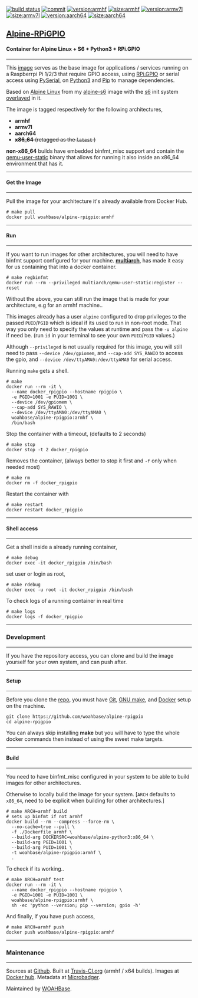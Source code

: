 [![build status][251]][232] [![commit][255]][231] [![version:armhf][258]][236] [![size:armhf][259]][236] [![version:armv7l][260]][237] [![size:armv7l][261]][237] [![version:aarch64][262]][238] [![size:aarch64][263]][238]

## [Alpine-RPiGPIO][234]
#### Container for Alpine Linux + S6 + Python3 + RPi.GPIO
---

This [image][233] serves as the base image for applications
/ services running on a Raspberrpi Pi 1/2/3 that require GPIO
access, using [RPi.GPIO][137] or serial access using
[PySerial][138], on [Python3][135] and [Pip][136] to manage
dependencies.

Based on [Alpine Linux][131] from my [alpine-s6][132] image with
the [s6][133] init system [overlayed][134] in it.

The image is tagged respectively for the following architectures,
* **armhf**
* **armv7l**
* **aarch64**
* ~~**x86_64** (retagged as the `latest` )~~

**non-x86_64** builds have embedded binfmt_misc support and contain the
[qemu-user-static][105] binary that allows for running it also inside
an x86_64 environment that has it.

---
#### Get the Image
---

Pull the image for your architecture it's already available from
Docker Hub.

```
# make pull
docker pull woahbase/alpine-rpigpio:armhf
```

---
#### Run
---

If you want to run images for other architectures, you will need
to have binfmt support configured for your machine. [**multiarch**][104],
has made it easy for us containing that into a docker container.

```
# make regbinfmt
docker run --rm --privileged multiarch/qemu-user-static:register --reset
```

Without the above, you can still run the image that is made for your
architecture, e.g for an armhf machine..

This images already has a user `alpine` configured to drop
privileges to the passed `PUID`/`PGID` which is ideal if its used
to run in non-root mode. That way you only need to specify the
values at runtime and pass the `-u alpine` if need be. (run `id`
in your terminal to see your own `PUID`/`PGID` values.)

Although `--privileged` is not usually required for this image,
you will still need to pass `--device /dev/gpiomem`, and
`--cap-add SYS_RAWIO` to access the gpio, and `--device
/dev/ttyAMA0:/dev/ttyAMA0` for serial access.

Running `make` gets a shell.

```
# make
docker run --rm -it \
  --name docker_rpigpio --hostname rpigpio \
  -e PGID=1001 -e PUID=1001 \
  --device /dev/gpiomem \
  --cap-add SYS_RAWIO \
  --device /dev/ttyAMA0:/dev/ttyAMA0 \
  woahbase/alpine-rpigpio:armhf \
  /bin/bash
```

Stop the container with a timeout, (defaults to 2 seconds)

```
# make stop
docker stop -t 2 docker_rpigpio
```

Removes the container, (always better to stop it first and `-f`
only when needed most)

```
# make rm
docker rm -f docker_rpigpio
```

Restart the container with

```
# make restart
docker restart docker_rpigpio
```

---
#### Shell access
---

Get a shell inside a already running container,

```
# make debug
docker exec -it docker_rpigpio /bin/bash
```

set user or login as root,

```
# make rdebug
docker exec -u root -it docker_rpigpio /bin/bash
```

To check logs of a running container in real time

```
# make logs
docker logs -f docker_rpigpio
```

---
### Development
---

If you have the repository access, you can clone and
build the image yourself for your own system, and can push after.

---
#### Setup
---

Before you clone the [repo][231], you must have [Git][101], [GNU make][102],
and [Docker][103] setup on the machine.

```
git clone https://github.com/woahbase/alpine-rpigpio
cd alpine-rpigpio
```
You can always skip installing **make** but you will have to
type the whole docker commands then instead of using the sweet
make targets.

---
#### Build
---

You need to have binfmt_misc configured in your system to be able
to build images for other architectures.

Otherwise to locally build the image for your system.
[`ARCH` defaults to `x86_64`, need to be explicit when building
for other architectures.]

```
# make ARCH=armhf build
# sets up binfmt if not armhf
docker build --rm --compress --force-rm \
  --no-cache=true --pull \
  -f ./Dockerfile_armhf \
  --build-arg DOCKERSRC=woahbase/alpine-python3:x86_64 \
  --build-arg PGID=1001 \
  --build-arg PUID=1001 \
  -t woahbase/alpine-rpigpio:armhf \
  .
```

To check if its working..

```
# make ARCH=armhf test
docker run --rm -it \
  --name docker_rpigpio --hostname rpigpio \
  -e PGID=1001 -e PUID=1001 \
  woahbase/alpine-rpigpio:armhf \
  sh -ec 'python --version; pip --version; gpio -h'
```

And finally, if you have push access,

```
# make ARCH=armhf push
docker push woahbase/alpine-rpigpio:armhf
```

---
### Maintenance
---

Sources at [Github][106]. Built at [Travis-CI.org][107] (armhf / x64 builds). Images at [Docker hub][108]. Metadata at [Microbadger][109].

Maintained by [WOAHBase][204].

[101]: https://git-scm.com
[102]: https://www.gnu.org/software/make/
[103]: https://www.docker.com
[104]: https://hub.docker.com/r/multiarch/qemu-user-static/
[105]: https://github.com/multiarch/qemu-user-static/releases/
[106]: https://github.com/
[107]: https://travis-ci.org/
[108]: https://hub.docker.com/
[109]: https://microbadger.com/

[131]: https://alpinelinux.org/
[132]: https://hub.docker.com/r/woahbase/alpine-python3
[133]: https://skarnet.org/software/s6/
[134]: https://github.com/just-containers/s6-overlay
[135]: https://www.python.org/
[136]: https://pypi.python.org/pypi/pip
[137]: https://pypi.python.org/pypi/RPi.GPIO
[138]: https://github.com/pyserial/pyserial

[201]: https://github.com/woahbase
[202]: https://travis-ci.org/woahbase/
[203]: https://hub.docker.com/u/woahbase
[204]: https://woahbase.online/

[231]: https://github.com/woahbase/alpine-rpigpio
[232]: https://travis-ci.org/woahbase/alpine-rpigpio
[233]: https://hub.docker.com/r/woahbase/alpine-rpigpio
[234]: https://woahbase.online/#/images/alpine-rpigpio
[235]: https://microbadger.com/images/woahbase/alpine-rpigpio:x86_64
[236]: https://microbadger.com/images/woahbase/alpine-rpigpio:armhf
[237]: https://microbadger.com/images/woahbase/alpine-rpigpio:armv7l
[238]: https://microbadger.com/images/woahbase/alpine-rpigpio:aarch64

[251]: https://travis-ci.org/woahbase/alpine-rpigpio.svg?branch=master

[255]: https://images.microbadger.com/badges/commit/woahbase/alpine-rpigpio.svg

[256]: https://images.microbadger.com/badges/version/woahbase/alpine-rpigpio:x86_64.svg
[257]: https://images.microbadger.com/badges/image/woahbase/alpine-rpigpio:x86_64.svg

[258]: https://images.microbadger.com/badges/version/woahbase/alpine-rpigpio:armhf.svg
[259]: https://images.microbadger.com/badges/image/woahbase/alpine-rpigpio:armhf.svg

[260]: https://images.microbadger.com/badges/version/woahbase/alpine-rpigpio:armv7l.svg
[261]: https://images.microbadger.com/badges/image/woahbase/alpine-rpigpio:armv7l.svg

[262]: https://images.microbadger.com/badges/version/woahbase/alpine-rpigpio:aarch64.svg
[263]: https://images.microbadger.com/badges/image/woahbase/alpine-rpigpio:aarch64.svg

